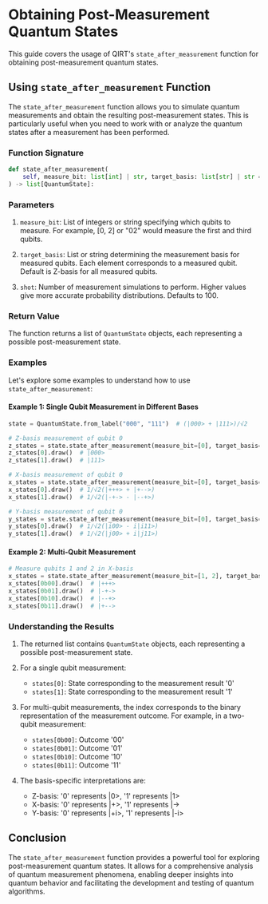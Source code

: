 # Obtaining Post-Measurement Quantum States

This guide covers the usage of QIRT's `state_after_measurement` function for obtaining post-measurement quantum states.

## Using `state_after_measurement` Function

The `state_after_measurement` function allows you to simulate quantum measurements and obtain the resulting post-measurement states. This is particularly useful when you need to work with or analyze the quantum states after a measurement has been performed.

### Function Signature

```python
def state_after_measurement(
    self, measure_bit: list[int] | str, target_basis: list[str] | str = [], shot=100
) -> list[QuantumState]:
```

### Parameters

1. `measure_bit`: List of integers or string specifying which qubits to measure. For example, [0, 2] or "02" would measure the first and third qubits.

2. `target_basis`: List or string determining the measurement basis for measured qubits. Each element corresponds to a measured qubit. Default is Z-basis for all measured qubits.

3. `shot`: Number of measurement simulations to perform. Higher values give more accurate probability distributions. Defaults to 100.

### Return Value

The function returns a list of `QuantumState` objects, each representing a possible post-measurement state.

### Examples

Let's explore some examples to understand how to use `state_after_measurement`:

#### Example 1: Single Qubit Measurement in Different Bases

```python
state = QuantumState.from_label("000", "111")  # (|000> + |111>)/√2

# Z-basis measurement of qubit 0
z_states = state.state_after_measurement(measure_bit=[0], target_basis="z--")
z_states[0].draw()  # |000>
z_states[1].draw()  # |111>

# X-basis measurement of qubit 0
x_states = state.state_after_measurement(measure_bit=[0], target_basis="x--")
x_states[0].draw()  # 1/√2(|+++> + |+-->)
x_states[1].draw()  # 1/√2(|-+-> - |--+>)

# Y-basis measurement of qubit 0
y_states = state.state_after_measurement(measure_bit=[0], target_basis="y--")
y_states[0].draw()  # 1/√2(|i00> - i|i11>)
y_states[1].draw()  # 1/√2(|j00> + i|j11>)
```

#### Example 2: Multi-Qubit Measurement

```python
# Measure qubits 1 and 2 in X-basis
x_states = state.state_after_measurement(measure_bit=[1, 2], target_basis="-xx")
x_states[0b00].draw()  # |+++>
x_states[0b01].draw()  # |-+->
x_states[0b10].draw()  # |--+>
x_states[0b11].draw()  # |+-->
```

### Understanding the Results

1. The returned list contains `QuantumState` objects, each representing a possible post-measurement state.

2. For a single qubit measurement:
    - `states[0]`: State corresponding to the measurement result '0'
    - `states[1]`: State corresponding to the measurement result '1'

3. For multi-qubit measurements, the index corresponds to the binary representation of the measurement outcome. For example, in a two-qubit measurement:
    - `states[0b00]`: Outcome '00'
    - `states[0b01]`: Outcome '01'
    - `states[0b10]`: Outcome '10'
    - `states[0b11]`: Outcome '11'

4. The basis-specific interpretations are:
    - Z-basis: '0' represents |0>, '1' represents |1>
    - X-basis: '0' represents |+>, '1' represents |->
    - Y-basis: '0' represents |+i>, '1' represents |-i>

## Conclusion

The `state_after_measurement` function provides a powerful tool for exploring post-measurement quantum states. It allows for a comprehensive analysis of quantum measurement phenomena, enabling deeper insights into quantum behavior and facilitating the development and testing of quantum algorithms.

